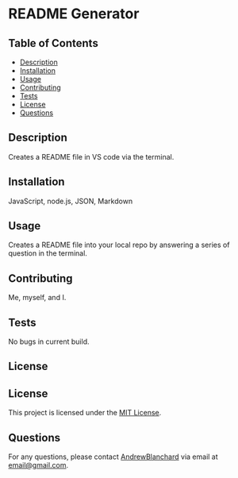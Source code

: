
# README Generator

## Table of Contents
- [Description](#description)
- [Installation](#installation)
- [Usage](#usage)
- [Contributing](#contributing)
- [Tests](#tests)
- [License](#license)
- [Questions](#questions)

## Description
Creates a README file in VS code via the terminal.

## Installation
JavaScript, node.js, JSON, Markdown

## Usage
Creates a README file into your local repo by answering a series of question in the terminal.

## Contributing
Me, myself, and I.

## Tests
No bugs in current build. 

## License

## License

This project is licensed under the [MIT License](https://opensource.org/licenses/MIT).
        

## Questions
For any questions, please contact [AndrewBlanchard](https://github.com/AndrewBlanchard) via email at email@gmail.com.
